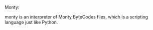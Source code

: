 Monty:



monty is an interpreter of Monty ByteCodes files, which is a scripting language just like Python.
